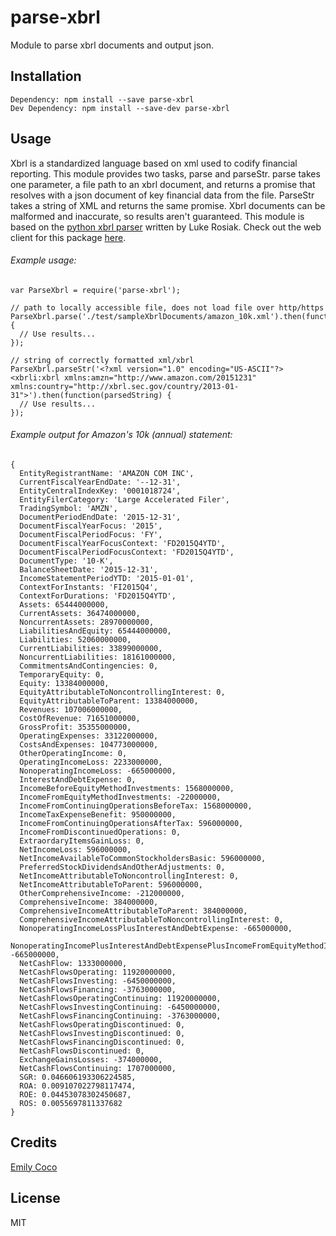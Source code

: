 # parse-xbrl

Module to parse xbrl documents and output json.

## Installation

```
Dependency: npm install --save parse-xbrl
Dev Dependency: npm install --save-dev parse-xbrl
```

## Usage
Xbrl is a standardized language based on xml used to codify financial reporting. This module provides two tasks, parse and parseStr. parse takes one parameter, a file path to an xbrl document, and returns a promise that resolves with a json document of key financial data from the file. ParseStr takes a string of XML and returns the same promise. Xbrl documents can be malformed and inaccurate, so results aren't guaranteed. This module is based on the [python xbrl parser](https://github.com/lukerosiak/pysec) written by Luke Rosiak. Check out the web client for this package [here](http://www.xbrltojson.com/).


###### Example usage:

```
var ParseXbrl = require('parse-xbrl');

// path to locally accessible file, does not load file over http/https
ParseXbrl.parse('./test/sampleXbrlDocuments/amazon_10k.xml').then(function(parsedDoc) {
  // Use results...
});

// string of correctly formatted xml/xbrl
ParseXbrl.parseStr('<?xml version="1.0" encoding="US-ASCII"?>
<xbrli:xbrl xmlns:amzn="http://www.amazon.com/20151231" xmlns:country="http://xbrl.sec.gov/country/2013-01-31">').then(function(parsedString) {
  // Use results...
});
```


###### Example output for Amazon's 10k (annual) statement:

```
{
  EntityRegistrantName: 'AMAZON COM INC',
  CurrentFiscalYearEndDate: '--12-31',
  EntityCentralIndexKey: '0001018724',
  EntityFilerCategory: 'Large Accelerated Filer',
  TradingSymbol: 'AMZN',
  DocumentPeriodEndDate: '2015-12-31',
  DocumentFiscalYearFocus: '2015',
  DocumentFiscalPeriodFocus: 'FY',
  DocumentFiscalYearFocusContext: 'FD2015Q4YTD',
  DocumentFiscalPeriodFocusContext: 'FD2015Q4YTD',
  DocumentType: '10-K',
  BalanceSheetDate: '2015-12-31',
  IncomeStatementPeriodYTD: '2015-01-01',
  ContextForInstants: 'FI2015Q4',
  ContextForDurations: 'FD2015Q4YTD',
  Assets: 65444000000,
  CurrentAssets: 36474000000,
  NoncurrentAssets: 28970000000,
  LiabilitiesAndEquity: 65444000000,
  Liabilities: 52060000000,
  CurrentLiabilities: 33899000000,
  NoncurrentLiabilities: 18161000000,
  CommitmentsAndContingencies: 0,
  TemporaryEquity: 0,
  Equity: 13384000000,
  EquityAttributableToNoncontrollingInterest: 0,
  EquityAttributableToParent: 13384000000,
  Revenues: 107006000000,
  CostOfRevenue: 71651000000,
  GrossProfit: 35355000000,
  OperatingExpenses: 33122000000,
  CostsAndExpenses: 104773000000,
  OtherOperatingIncome: 0,
  OperatingIncomeLoss: 2233000000,
  NonoperatingIncomeLoss: -665000000,
  InterestAndDebtExpense: 0,
  IncomeBeforeEquityMethodInvestments: 1568000000,
  IncomeFromEquityMethodInvestments: -22000000,
  IncomeFromContinuingOperationsBeforeTax: 1568000000,
  IncomeTaxExpenseBenefit: 950000000,
  IncomeFromContinuingOperationsAfterTax: 596000000,
  IncomeFromDiscontinuedOperations: 0,
  ExtraordaryItemsGainLoss: 0,
  NetIncomeLoss: 596000000,
  NetIncomeAvailableToCommonStockholdersBasic: 596000000,
  PreferredStockDividendsAndOtherAdjustments: 0,
  NetIncomeAttributableToNoncontrollingInterest: 0,
  NetIncomeAttributableToParent: 596000000,
  OtherComprehensiveIncome: -212000000,
  ComprehensiveIncome: 384000000,
  ComprehensiveIncomeAttributableToParent: 384000000,
  ComprehensiveIncomeAttributableToNoncontrollingInterest: 0,
  NonoperatingIncomeLossPlusInterestAndDebtExpense: -665000000,
  NonoperatingIncomePlusInterestAndDebtExpensePlusIncomeFromEquityMethodInvestments: -665000000,
  NetCashFlow: 1333000000,
  NetCashFlowsOperating: 11920000000,
  NetCashFlowsInvesting: -6450000000,
  NetCashFlowsFinancing: -3763000000,
  NetCashFlowsOperatingContinuing: 11920000000,
  NetCashFlowsInvestingContinuing: -6450000000,
  NetCashFlowsFinancingContinuing: -3763000000,
  NetCashFlowsOperatingDiscontinued: 0,
  NetCashFlowsInvestingDiscontinued: 0,
  NetCashFlowsFinancingDiscontinued: 0,
  NetCashFlowsDiscontinued: 0,
  ExchangeGainsLosses: -374000000,
  NetCashFlowsContinuing: 1707000000,
  SGR: 0.046606193306224585,
  ROA: 0.009107022798117474,
  ROE: 0.04453078302450687,
  ROS: 0.0055697811337682
}
```

## Credits
[Emily Coco](https://github.com/emilycoco/)

## License

MIT
